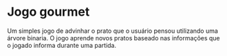 # Jogo gourmet

Um simples jogo de advinhar o prato que o usuário pensou utilizando uma árvore binaria.
O jogo aprende novos pratos baseado nas informações que o jogado informa durante uma partida.
